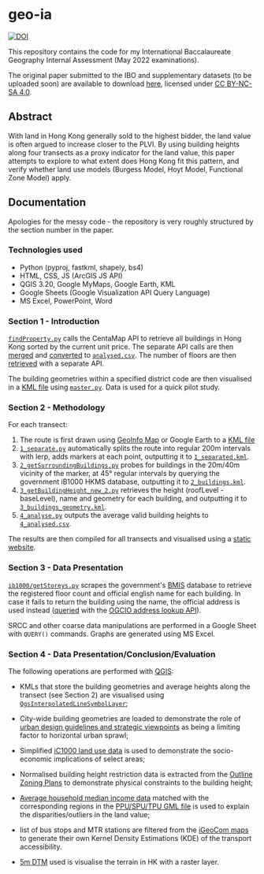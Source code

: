 # geo-ia

[![DOI](https://zenodo.org/badge/DOI/10.5281/zenodo.6814252.svg)](https://doi.org/10.5281/zenodo.6814252)

This repository contains the code for my International Baccalaureate Geography Internal Assessment (May 2022 examinations).

The original paper submitted to the IBO and supplementary datasets (to be uploaded soon) are available to download [here](https://doi.org/10.5281/zenodo.6814252), licensed under [CC BY-NC-SA 4.0](https://creativecommons.org/licenses/by-nc-sa/4.0/).

## Abstract
With land in Hong Kong generally sold to the highest bidder, the land value is often argued to increase closer to the PLVI. By using building heights along four transects as a proxy indicator for the land value, this paper attempts to explore to what extent does Hong Kong fit this pattern, and verify whether land use models (Burgess Model, Hoyt Model, Functional Zone Model) apply.

## Documentation

Apologies for the messy code - the repository is very roughly structured by the section number in the paper.

### Technologies used

- Python (pyproj, fastkml, shapely, bs4)
- HTML, CSS, JS (ArcGIS JS API)
- QGIS 3.20, Google MyMaps, Google Earth, KML
- Google Sheets (Google Visualization API Query Language)
- MS Excel, PowerPoint, Word

### Section 1 - Introduction

[`findProperty.py`](section1/findProperty.py) calls the CentaMap API to retrieve all buildings in Hong Kong sorted by the current unit price. The separate API calls are then [merged](section1/merge.py) and [converted](section1/analyse.py) to [`analysed.csv`](section1/analysed.csv). The number of floors are then [retrieved](section1/getBldHeight.py) with a separate API.

The building geometries within a specified district code are then visualised in a [KML file](section1/test.kml) using [`master.py`](section1/master.py). Data is used for a quick pilot study.

### Section 2 - Methodology

For each transect:
1. The route is first drawn using [GeoInfo Map](https://www.map.gov.hk/gm/) or Google Earth to a [KML file](section2/0_raw.kml)
2. [`1_separate.py`](section2/1_separate.py) automatically splits the route into regular 200m intervals with lerp, adds markers at each point, outputting it to [`1_separated.kml`](section2/1_separated.kml).
3. [`2_getSurroundingBuildings.py`](section2/2_getSurroundingBuildings.py) probes for buildings in the 20m/40m vicinity of the marker, at 45° regular intervals by querying the government iB1000 HKMS database, outputting it to [`2_buildings.kml`](section2/2_buildings.kml).
4. [`3_getBuildingHeight_new_2.py`](section2/3_getBuildingHeight_new_2.py) retrieves the height (roofLevel - baseLevel), name and geometry for each building, and outputting it to [`3_buildings_geometry.kml`](section2/3_buildings_geometry.kml).
5. [`4_analyse.py`](section2/4_analyse.py) outputs the average valid building heights to [`4_analysed.csv`](section2/4_analysed.csv).

The results are then compiled for all transects and visualised using a [static website](section2/all/all.html).

### Section 3 - Data Presentation

[`ib1000/getStoreys.py`](section3/ib1000/getStoreys.py) scrapes the government's [BMIS](https://bmis2.buildingmgt.gov.hk/bd_hadbiex/home.jsf) database to retrieve the registered floor count and official english name for each building. In case it fails to return the building using the name, the official address is used instead ([queried](section3/getAddress/getAddress.py) with the [OGCIO address lookup API](https://data.gov.hk/en-data/dataset/hk-ogcio-st_div_02-als)).

SRCC and other coarse data manipulations are performed in a Google Sheet with `QUERY()` commands. Graphs are generated using MS Excel.

### Section 4 - Data Presentation/Conclusion/Evaluation

The following operations are performed with [QGIS](https://qgis.org/):

- KMLs that store the building geometries and average heights along the transect (see Section 2) are visualised using [`QgsInterpolatedLineSymbolLayer`](https://api.qgis.org/api/3.20/classQgsInterpolatedLineSymbolLayer.html);

- City-wide building geometries are loaded to demonstrate the role of [urban design guidelines and strategic viewpoints](https://www.pland.gov.hk/pland_en/tech_doc/hkpsg/full/pdf/ch11.pdf) as being a limiting factor to horizontal urban sprawl;

- Simplified [iC1000 land use data](https://data.gov.hk/en-data/dataset/hk-landsd-openmap-development-hkms-digital-c1k) is used to demonstrate the socio-economic implications of select areas;

- Normalised building height restriction data is extracted from the [Outline Zoning Plans](https://www.pland.gov.hk/pland_en/info_serv/digital_planning_data/download.htm) to demonstrate physical constraints to the building height;

- [Average household median income data](https://www.bycensus2016.gov.hk/data/LSBG_16BC.xlsx) matched with the corresponding regions in the [PPU/SPU/TPU GML file](https://data.gov.hk/en-data/dataset/hk-pland-pland1-boundaries-of-tpu-sb-vc) is used to explain the disparities/outliers in the land value;

- list of bus stops and MTR stations are filtered from the [iGeoCom maps](https://data.gov.hk/en-data/dataset/hk-landsd-openmap-development-hkms-digital-geocom) to generate their own Kernel Density Estimations (KDE) of the transport accessibility.

- [5m DTM](https://data.gov.hk/en-data/dataset/hk-landsd-openmap-5m-grid-dtm) used is visualise the terrain in HK with a raster layer.
